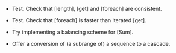 * Test. Check that [length], [get] and [foreach] are consistent.

* Test. Check that [foreach] is faster than iterated [get].

* Try implementing a balancing scheme for [Sum].

* Offer a conversion of (a subrange of) a sequence to a cascade.
